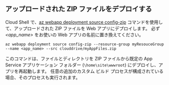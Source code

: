 ## <a name="deploy-uploaded-zip-file"></a>アップロードされた ZIP ファイルをデプロイする

Cloud Shell で、[az webapp deployment source config-zip](/cli/azure/webapp/deployment/source?view=azure-cli-latest#az_webapp_deployment_source_config_zip) コマンドを使用して、アップロードされた ZIP ファイルを Web アプリにデプロイします。 必ず *\<app_name>* をお使いの Web アプリの名前に置き換えてください。

```azurecli-interactive
az webapp deployment source config-zip --resource-group myResouceGroup --name <app_name> --src clouddrive/myAppFiles.zip
```

このコマンドは、ファイルとディレクトリを ZIP ファイルから既定の App Service アプリケーション フォルダー (`\home\site\wwwroot`) にデプロイし、アプリを再起動します。 任意の追加のカスタム ビルド プロセスが構成されている場合、そのプロセスも実行されます。
